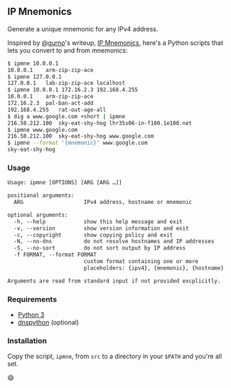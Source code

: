 ## IP Mnemonics

Generate a unique mnemonic for any IPv4 address.

Inspired by [@gurno](https://github.com/gurno)'s writeup,
[IP Mnemonics](http://gurno.com/adam/mne/), here's a Python scripts
that lets you convert to and from mnemonics:

```sh
$ ipmne 10.0.0.1
10.0.0.1	arm-zip-zip-ace
$ ipmne 127.0.0.1
127.0.0.1	lab-zip-zip-ace	localhost
$ ipmne 10.0.0.1 172.16.2.3 192.168.4.255
10.0.0.1	arm-zip-zip-ace
172.16.2.3	pal-ban-act-add
192.168.4.255	rat-out-age-all
$ dig a www.google.com +short | ipmne
216.58.212.100	sky-eat-shy-hog	lhr35s06-in-f100.1e100.net
$ ipmne www.google.com
216.58.212.100	sky-eat-shy-hog	www.google.com
$ ipmne --format '{mnemonic}' www.google.com
sky-eat-shy-hog
```

### Usage

```txt
Usage: ipmne [OPTIONS] [ARG [ARG …]]

positional arguments:
  ARG                   IPv4 address, hostname or mnemonic

optional arguments:
  -h, --help            show this help message and exit
  -v, --version         show version information and exit
  -c, --copyright       show copying policy and exit
  -N, --no-dns          do not resolve hostnames and IP addresses
  -S, --no-sort         do not sort output by IP address
  -f FORMAT, --format FORMAT
                        custom format containing one or more
                        placeholders: {ipv4}, {mnemonic}, {hostname}

Arguments are read from standard input if not provided excplicitly.
```

### Requirements

* [Python 3](https://www.python.org/)
* [dnspython](http://www.dnspython.org/) (optional)

### Installation

Copy the script, `ipmne`, from `src` to a directory in your
`$PATH` and you're all set.

:smile:
